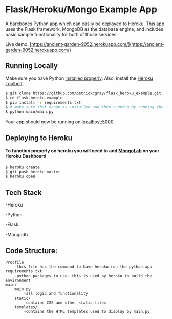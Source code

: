 # Flask/Heroku/Mongo Example App

A barebones Python app which can easily be deployed to Heroku. This app uses the Flask framework, MongoDB as the database engine, and includes basic sample functionality for both of those services.

Live demo: [https://ancient-garden-9052.herokuapp.com/](https://ancient-garden-9052.herokuapp.com/)

## Running Locally

Make sure you have Python [installed properly](http://install.python-guide.org).  Also, install the [Heroku Toolbelt](https://toolbelt.heroku.com/).

```sh
$ git clone https://github.com/patrickcgray/flask_heroku_example.git
$ cd flask-heroku-example
$ pip install -r requirements.txt
$ # make sure that mongo is installed and then running by running the mongod command
$ python main/main.py
```

Your app should now be running on [localhost:5000](http://localhost:5000/).

## Deploying to Heroku
#### To function properly on heroku you will need to add [MongoLab](https://mongolab.com/) on your Heroku Dashboard

```sh
$ heroku create
$ git push heroku master
$ heroku open
```

## Tech Stack
-Heroku

-Python

-Flask

-Mongodb

## Code Structure:
	Procfile
		-this file has the command to have heroku run the python app
	requirements.txt
		-python packages in use. this is used by heroku to build the environment
	main/
  	    main.py
  	    	-all logic and functionality
  	    static/
  	    	-contains CSS and other static files
  	    templates/
  	    	-contains the HTML templates used to display by main.py

